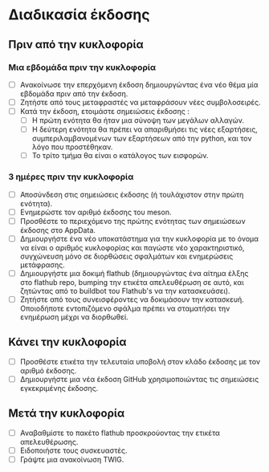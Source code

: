 # Διαδικασία έκδοσης

## Πριν από την κυκλοφορία

### Μια εβδομάδα πριν την κυκλοφορία
- [ ] Ανακοίνωσε την επερχόμενη έκδοση δημιουργώντας ένα νέο θέμα μία εβδομάδα πριν από την έκδοση.
- [ ] Ζητήστε από τους μεταφραστές να μεταφράσουν νέες συμβολοσειρές.
- [ ] Κατά την έκδοση, ετοιμάστε σημειώσεις έκδοσης :
  - [ ] Η πρώτη ενότητα θα ήταν μια σύνοψη των μεγάλων αλλαγών.
  - [ ] Η δεύτερη ενότητα θα πρέπει να απαριθμήσει τις νέες εξαρτήσεις, συμπεριλαμβανομένων των εξαρτήσεων από την python, και τον λόγο που προστέθηκαν.
  - [ ] Το τρίτο τμήμα θα είναι ο κατάλογος των εισφορών.

### 3 ημέρες πριν την κυκλοφορία
- [ ] Αποσύνδεση στις σημειώσεις έκδοσης (ή τουλάχιστον στην πρώτη ενότητα).
- [ ] Ενημερώστε τον αριθμό έκδοσης του meson.
- [ ] Προσθέστε το περιεχόμενο της πρώτης ενότητας των σημειώσεων έκδοσης στο AppData.
- [ ] Δημιουργήστε ένα νέο υποκατάστημα για την κυκλοφορία με το όνομα να είναι ο αριθμός κυκλοφορίας και παγώστε νέο χαρακτηριστικό, συγχώνευση μόνο σε διορθώσεις σφαλμάτων και ενημερώσεις μετάφρασης.
- [ ] Δημιουργήστε μια δοκιμή flathub (δημιουργώντας ένα αίτημα έλξης στο flathub repo, bumping την ετικέτα απελευθέρωση σε αυτό, και ζητώντας από το buildbot του Flathub's να την κατασκευάσει).
- [ ] Ζητήστε από τους συνεισφέροντες να δοκιμάσουν την κατασκευή. Οποιοδήποτε εντοπιζόμενο σφάλμα πρέπει να σταματήσει την ενημέρωση μέχρι να διορθωθεί.

## Κάνει την κυκλοφορία
- [ ] Προσθέστε ετικέτα την τελευταία υποβολή στον κλάδο έκδοσης με τον αριθμό έκδοσης.
- [ ] Δημιουργήστε μια νέα έκδοση GitHub χρησιμοποιώντας τις σημειώσεις εγκεκριμένης έκδοσης.

## Μετά την κυκλοφορία
- [ ] Αναβαθμίστε το πακέτο flathub προσκρούοντας την ετικέτα απελευθέρωσης.
- [ ] Ειδοποιήστε τους συσκευαστές.
- [ ] Γράψτε μια ανακοίνωση TWIG.
